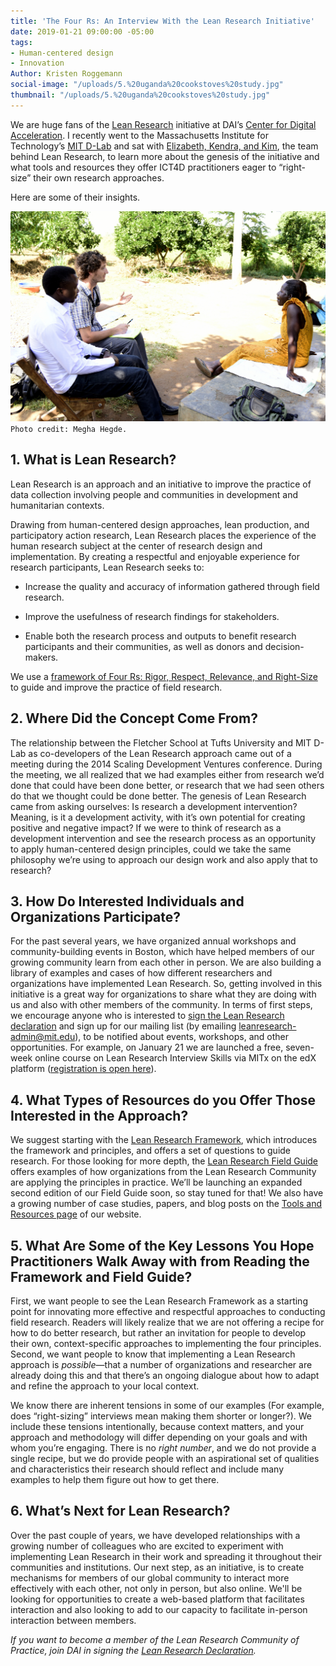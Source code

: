 ```yaml
---
title: 'The Four Rs: An Interview With the Lean Research Initiative'
date: 2019-01-21 09:00:00 -05:00
tags:
- Human-centered design
- Innovation
Author: Kristen Roggemann
social-image: "/uploads/5.%20uganda%20cookstoves%20study.jpg"
thumbnail: "/uploads/5.%20uganda%20cookstoves%20study.jpg"
---
```


We are huge fans of the [Lean Research](https://d-lab.mit.edu/research/lean-research) initiative at DAI’s [Center for Digital Acceleration](https://www.dai.com/our-work/solutions/digital-acceleration). I recently went to the Massachusetts Institute for Technology’s [MIT D-Lab](https://d-lab.mit.edu/) and sat with [Elizabeth, Kendra, and Kim](https://d-lab.mit.edu/research/lean-research/lean-research-community), the team behind Lean Research, to learn more about the genesis of the initiative and what tools and resources they offer ICT4D practitioners eager to “right-size” their own research approaches.

<!--more-->

Here are some of their insights.

![5. uganda cookstoves study.jpg](/uploads/5.%20uganda%20cookstoves%20study.jpg)`Photo credit: Megha Hegde.`

## 1. What is Lean Research?

Lean Research is an approach and an initiative to improve the practice of data collection involving people and communities in development and humanitarian contexts.

Drawing from human-centered design approaches, lean production, and participatory action research, Lean Research places the experience of the human research subject at the center of research design and implementation. By creating a respectful and enjoyable experience for research participants, Lean Research seeks to:

* Increase the quality and accuracy of information gathered through field research.

* Improve the usefulness of research findings for stakeholders.

* Enable both the research process and outputs to benefit research participants and their communities, as well as donors and decision-makers.

We use a [framework of Four Rs: Rigor, Respect, Relevance, and Right-Size](https://d-lab.mit.edu/sites/default/files/inline-files/the-lean-research-framework-rev-aug-2015.pdf) to guide and improve the practice of field research.

## 2. Where Did the Concept Come From?

The relationship between the Fletcher School at Tufts University and MIT D-Lab as co-developers of the Lean Research approach came out of a meeting during the 2014 Scaling Development Ventures conference. During the meeting, we all realized that we had examples either from research we’d done that could have been done better, or research that we had seen others do that we thought could be done better. The genesis of Lean Research came from asking ourselves: Is research a development intervention? Meaning, is it a development activity, with it’s own potential for creating positive and negative impact? If we were to think of research as a development intervention and see the research process as an opportunity to apply human-centered design principles, could we take the same philosophy we’re using to approach our design work and also apply that to research?

## 3. How Do Interested Individuals and Organizations Participate?

For the past several years, we have organized annual workshops and community-building events in Boston, which have helped members of our growing community learn from each other in person. We are also building a library of examples and cases of how different researchers and organizations have implemented Lean Research. So, getting involved in this initiative is a great way for organizations to share what they are doing with us and also with other members of the community. In terms of first steps, we encourage anyone who is interested to [sign the Lean Research declaration](https://d-lab.mit.edu/research/lean-research/lean-research-community) and sign up for our mailing list (by emailing leanresearch-admin@mit.edu), to be notified about events, workshops, and other opportunities. For example, on January 21 we are launched a free, seven-week online course on Lean Research Interview Skills via MITx on the edX platform ([registration is open here](https://www.edx.org/course/lean-research-skills-for-conducting-interviews-0)).

## 4. What Types of Resources do you Offer Those Interested in the Approach?

We suggest starting with the [Lean Research Framework](https://d-lab.mit.edu/resources/publications/lean-research-framework), which introduces the framework and principles, and offers a set of questions to guide research. For those looking for more depth, the [Lean Research Field Guide](https://d-lab.mit.edu/resources/publications/lean-research-field-guide) offers examples of how organizations from the Lean Research Community are applying the principles in practice. We’ll be launching an expanded second edition of our Field Guide soon, so stay tuned for that! We also have a growing number of case studies, papers, and blog posts on the [Tools and Resources page](https://d-lab.mit.edu/research/lean-research/lean-research-tools-resources) of our website.

## 5. What Are Some of the Key Lessons You Hope Practitioners Walk Away with from Reading the Framework and Field Guide?

First, we want people to see the Lean Research Framework as a starting point for innovating more effective and respectful approaches to conducting field research. Readers will likely realize that we are not offering a recipe for how to do better research, but rather an invitation for people to develop their own, context-specific approaches to implementing the four principles. Second, we want people to know that implementing a Lean Research approach is *possible*—that a number of organizations and researcher are already doing this and that there’s an ongoing dialogue about how to adapt and refine the approach to your local context.

We know there are inherent tensions in some of our examples (For example, does “right-sizing” interviews mean making them shorter or longer?). We include these tensions intentionally, because context matters, and your approach and methodology will differ depending on your goals and with whom you’re engaging. There is no *right number*, and we do not provide a single recipe, but we do provide people with an aspirational set of qualities and characteristics their research should reflect and include many examples to help them figure out how to get there.

## 6. What’s Next for Lean Research?

Over the past couple of years, we have developed relationships with a growing number of colleagues who are excited to experiment with implementing Lean Research in their work and spreading it throughout their communities and institutions. Our next step, as an initiative, is to create mechanisms for members of our global community to interact more effectively with each other, not only in person, but also online. We'll be looking for opportunities to create a web-based platform that facilitates interaction and also looking to add to our capacity to facilitate in-person interaction between members.

*If you want to become a member of the Lean Research Community of Practice, join DAI in signing the [Lean Research Declaration](https://docs.google.com/forms/d/1AvMfCzsZwJ8gsoGiRXn5htNpEDEBQTlcj64vjLAFyxQ/edit?ts=5bd8c4e5).*